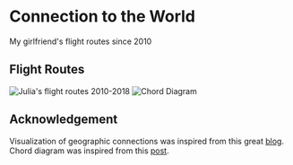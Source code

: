 # Connection to the World
My girlfriend's flight routes since 2010

## Flight Routes

![Julia's flight routes 2010-2018](https://github.com/RickWeng/Connection-to-the-World/blob/master/Flightblack.png)
![Chord Diagram](https://github.com/RickWeng/Connection-to-the-World/blob/master/chord.png)
## Acknowledgement
Visualization of geographic connections was inspired from this great [blog](https://www.dataplanes.org/notes/2018/01/27/flight-routes-night-lights). Chord diagram was inspired from this [post](https://guyabel.com/post/animated-directional-chord-diagrams/).
